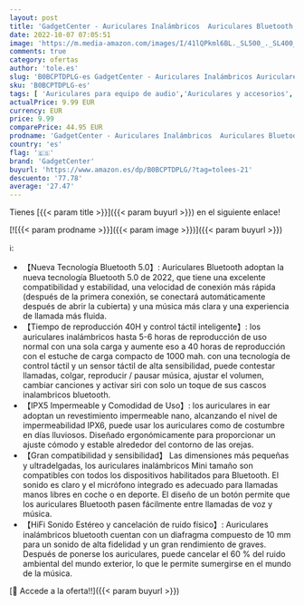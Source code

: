 ```yaml
---
layout: post
title: 'GadgetCenter - Auriculares Inalámbricos  Auriculares Bluetooth 5.0 HD Micrófono  Cascos Inalambricos HiFi Estéreo Auriculares In Ear con IPX5 Impermeable Control Táctil para iPhone y Android Negro '
date: 2022-10-07 07:05:51
image: 'https://m.media-amazon.com/images/I/41lQPkml6BL._SL500_._SL400_.jpg'
comments: true
category: ofertas
author: 'tole.es'
slug: 'B0BCPTDPLG-es GadgetCenter - Auriculares Inalámbricos Auriculares...'
sku: 'B0BCPTDPLG-es'
tags: [ 'Auriculares para equipo de audio','Auriculares y accesorios','Electrónica','gadgetcenter','iphone','🇪🇸', ]
actualPrice: 9.99 EUR
currency: EUR
price: 9.99
comparePrice: 44.95 EUR
prodname: 'GadgetCenter - Auriculares Inalámbricos  Auriculares Bluetooth 5.0 HD Micrófono  Cascos Inalambricos HiFi Estéreo Auriculares In Ear con IPX5 Impermeable Control Táctil para iPhone y Android Negro '
country: 'es'
flag: '🇪🇸'
brand: 'GadgetCenter'
buyurl: 'https://www.amazon.es/dp/B0BCPTDPLG/?tag=tolees-21'
descuento: '77.78'
average: '27.47'
---
```


Tienes [{{< param title >}}]({{< param buyurl >}}) en el siguiente enlace!

[![{{< param prodname >}}]({{< param image >}})]({{< param buyurl >}})

ℹ️:

- 【Nueva Tecnología Bluetooth 5.0】: Auriculares Bluetooth adoptan la nueva tecnología Bluetooth 5.0 de 2022, que tiene una excelente compatibilidad y estabilidad, una velocidad de conexión más rápida (después de la primera conexión, se conectará automáticamente después de abrir la cubierta) y una música más clara y una experiencia de llamada más fluida.
- 【Tiempo de reproducción 40H y control táctil inteligente】: los auriculares inalámbricos hasta 5-6 horas de reproducción de uso normal con una sola carga y aumente eso a 40 horas de reproducción con el estuche de carga compacto de 1000 mah. con una tecnología de control táctil y un sensor táctil de alta sensibilidad, puede contestar llamadas, colgar, reproducir / pausar música, ajustar el volumen, cambiar canciones y activar siri con solo un toque de sus cascos inalambricos bluetooth.
- 【IPX5 Impermeable y Comodidad de Uso】: los auriculares in ear adoptan un revestimiento impermeable nano, alcanzando el nivel de impermeabilidad IPX6, puede usar los auriculares como de costumbre en días lluviosos. Diseñado ergonómicamente para proporcionar un ajuste cómodo y estable alrededor del contorno de las orejas.
- 【Gran compatibilidad y sensibilidad】 Las dimensiones más pequeñas y ultradelgadas, los auriculares inalámbricos Mini tamaño son compatibles con todos los dispositivos habilitados para Bluetooth. El sonido es claro y el micrófono integrado es adecuado para llamadas manos libres en coche o en deporte. El diseño de un botón permite que los auriculares Bluetooth pasen fácilmente entre llamadas de voz y música.
- 【HiFi Sonido Estéreo y cancelación de ruido físico】: Auriculares inalámbricos bluetooth cuentan con un diafragma compuesto de 10 mm para un sonido de alta fidelidad y un gran rendimiento de graves. Después de ponerse los auriculares, puede cancelar el 60 % del ruido ambiental del mundo exterior, lo que le permite sumergirse en el mundo de la música.

[🛒 Accede a la oferta!!]({{< param buyurl >}})
